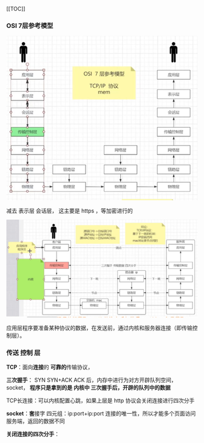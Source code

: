 [[TOC]]

### OSI 7层参考模型

![image-20220619110452020](assets/image-20220619110452020.png)

减去 表示层 会话层， 这主要是 https ，等加密进行的

![image-20220619110615506](assets/image-20220619110615506.png)

应用层程序要准备某种协议的数据，在发送前，通过内核和服务器连接（即传输控制层）。

### 传送 控制 层

**TCP**：面向**连接**的  **可靠的**传输协议，

**三次握手**： SYN  SYN+ACK  ACK 后，内存中进行为对方开辟队列空间，socket， **程序只是拿到的是 内核中 三次握手后，开辟的队列中的数据**

TCP长连接：可以内核配置心跳，如果上层是 http  协议会关闭连接进行四次分手

**socket**：**套**接字 四元组：ip:port+ip:port 连接的唯一性，所以才能多个页面访问服务端，返回的数据不同 

**关闭连接的四次分手**：
